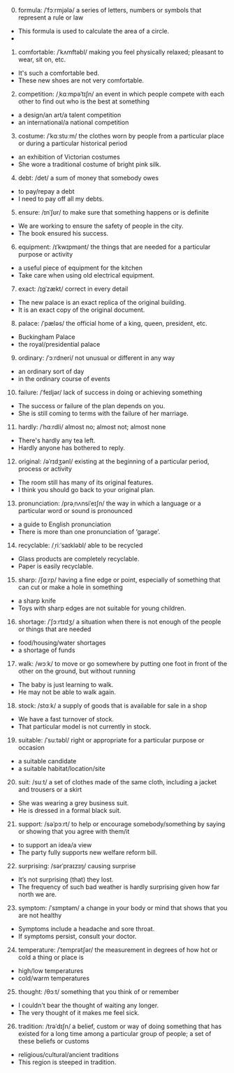 
0. formula:
/ˈfɔːrmjələ/
a series of letters, numbers or symbols that represent a rule or law
- This formula is used to calculate the area of a circle.
- 

1. comfortable:
/ˈkʌmftəbl/
making you feel physically relaxed; pleasant to wear, sit on, etc.
- It's such a comfortable bed.
- These new shoes are not very comfortable.

2. competition:
/ˌkɑːmpəˈtɪʃn/
an event in which people compete with each other to find out who is the best at something
- a design/an art/a talent competition
- an international/a national competition

3. costume:
/ˈkɑːstuːm/
the clothes worn by people from a particular place or during a particular historical period
- an exhibition of Victorian costumes
- She wore a traditional costume of bright pink silk.

4. debt:
/det/
a sum of money that somebody owes
- to pay/repay a debt
- I need to pay off all my debts.

5. ensure:
/ɪnˈʃʊr/
to make sure that something happens or is definite
- We are working to ensure the safety of people in the city.
- The book ensured his success.

6. equipment:
/ɪˈkwɪpmənt/
the things that are needed for a particular purpose or activity
- a useful piece of equipment for the kitchen
- Take care when using old electrical equipment.

7. exact:
/ɪɡˈzækt/
correct in every detail
- The new palace is an exact replica of the original building.
- It is an exact copy of the original document.

8. palace:
/ˈpæləs/
the official home of a king, queen, president, etc.
- Buckingham Palace
- the royal/presidential palace

9. ordinary:
/ˈɔːrdneri/
not unusual or different in any way
- an ordinary sort of day
- in the ordinary course of events

10. failure:
/ˈfeɪljər/
lack of success in doing or achieving something
- The success or failure of the plan depends on you.
- She is still coming to terms with the failure of her marriage.

11. hardly:
/ˈhɑːrdli/
almost no; almost not; almost none
- There's hardly any tea left.
- Hardly anyone has bothered to reply.

12. original:
/əˈrɪdʒənl/
existing at the beginning of a particular period, process or activity
- The room still has many of its original features.
- I think you should go back to your original plan.

13. pronunciation:
/prəˌnʌnsiˈeɪʃn/
the way in which a language or a particular word or sound is pronounced
- a guide to English pronunciation
- There is more than one pronunciation of ‘garage’.

14. recyclable:
/ˌriːˈsaɪkləbl/
able to be recycled
- Glass products are completely recyclable.
- Paper is easily recyclable.

15. sharp:
/ʃɑːrp/
having a fine edge or point, especially of something that can cut or make a hole in something
- a sharp knife
- Toys with sharp edges are not suitable for young children.

16. shortage:
/ˈʃɔːrtɪdʒ/
a situation when there is not enough of the people or things that are needed
- food/housing/water shortages
- a shortage of funds

17. walk:
/wɔːk/
to move or go somewhere by putting one foot in front of the other on the ground, but without running
- The baby is just learning to walk.
- He may not be able to walk again.

18. stock:
/stɑːk/
a supply of goods that is available for sale in a shop
- We have a fast turnover of stock.
- That particular model is not currently in stock.

19. suitable:
/ˈsuːtəbl/
right or appropriate for a particular purpose or occasion
- a suitable candidate
- a suitable habitat/location/site

20. suit:
/suːt/
a set of clothes made of the same cloth, including a jacket and trousers or a skirt
- She was wearing a grey business suit.
- He is dressed in a formal black suit.

21. support:
/səˈpɔːrt/
to help or encourage somebody/something by saying or showing that you agree with them/it
- to support an idea/a view
- The party fully supports new welfare reform bill.

22. surprising:
/sərˈpraɪzɪŋ/
causing surprise
- It’s not surprising (that) they lost.
- The frequency of such bad weather is hardly surprising given how far north we are.

23. symptom:
/ˈsɪmptəm/
a change in your body or mind that shows that you are not healthy
- Symptoms include a headache and sore throat.
- If symptoms persist, consult your doctor.

24. temperature:
/ˈtemprətʃər/
the measurement in degrees of how hot or cold a thing or place is
- high/low temperatures
- cold/warm temperatures

25. thought:
/θɔːt/
something that you think of or remember
- I couldn't bear the thought of waiting any longer.
- The very thought of it makes me feel sick.

26. tradition:
/trəˈdɪʃn/
a belief, custom or way of doing something that has existed for a long time among a particular group of people; a set of these beliefs or customs
- religious/cultural/ancient traditions
- This region is steeped in tradition.

